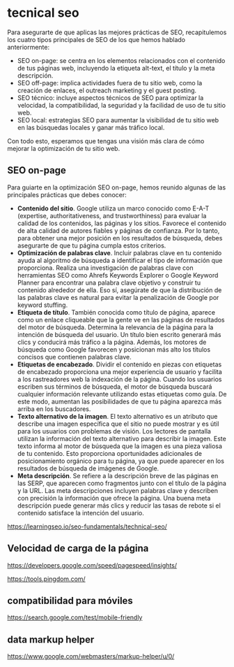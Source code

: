 # tecnical seo

Para asegurarte de que aplicas las mejores prácticas de SEO, recapitulemos los cuatro tipos principales de SEO de los que hemos hablado anteriormente:

 - SEO on-page: se centra en los elementos relacionados con el contenido de tus páginas web, incluyendo la etiqueta alt-text, el título y la meta descripción.
 - SEO off-page: implica actividades fuera de tu sitio web, como la creación de enlaces, el outreach marketing y el guest posting.
 - SEO técnico: incluye aspectos técnicos de SEO para optimizar la velocidad, la compatibilidad, la seguridad y la facilidad de uso de tu sitio web.
 - SEO local: estrategias SEO para aumentar la visibilidad de tu sitio web en las búsquedas locales y ganar más tráfico local.

Con todo esto, esperamos que tengas una visión más clara de cómo mejorar la optimización de tu sitio web.

## SEO on-page

Para guiarte en la optimización SEO on-page, hemos reunido algunas de las principales prácticas que debes conocer:

 - **Contenido del sitio**. Google utiliza un marco conocido como E-A-T (expertise, authoritativeness, and trustworthiness) para evaluar la calidad de los contenidos, las páginas y los sitios. Favorece el contenido de alta calidad de autores fiables y páginas de confianza. Por lo tanto, para obtener una mejor posición en los resultados de búsqueda, debes asegurarte de que tu página cumpla estos criterios.
  - **Optimización de palabras clave**. Incluir palabras clave en tu contenido ayuda al algoritmo de búsqueda a identificar el tipo de información que proporciona. Realiza una investigación de palabras clave con herramientas SEO como Ahrefs Keywords Explorer o Google Keyword Planner para encontrar una palabra clave objetivo y construir tu contenido alrededor de ella. Eso sí, asegúrate de que la distribución de las palabras clave es natural para evitar la penalización de Google por keyword stuffing.
  - **Etiqueta de título**. También conocida como título de página, aparece como un enlace cliqueable que la gente ve en las páginas de resultados del motor de búsqueda. Determina la relevancia de la página para la intención de búsqueda del usuario. Un título bien escrito generará más clics y conducirá más tráfico a la página. Además, los motores de búsqueda como Google favorecen y posicionan más alto los títulos concisos que contienen palabras clave.
  - **Etiquetas de encabezado**. Dividir el contenido en piezas con etiquetas de encabezado proporciona una mejor experiencia de usuario y facilita a los rastreadores web la indexación de la página. Cuando los usuarios escriben sus términos de búsqueda, el motor de búsqueda buscará cualquier información relevante utilizando estas etiquetas como guía. De este modo, aumentan las posibilidades de que tu página aparezca más arriba en los buscadores.
  - **Texto alternativo de la imagen**. El texto alternativo es un atributo que describe una imagen específica que el sitio no puede mostrar y es útil para los usuarios con problemas de visión. Los lectores de pantalla utilizan la información del texto alternativo para describir la imagen. Este texto informa al motor de búsqueda que la imagen es una pieza valiosa de tu contenido. Esto proporciona oportunidades adicionales de posicionamiento orgánico para tu página, ya que puede aparecer en los resultados de búsqueda de imágenes de Google.
  - **Meta descripción**. Se refiere a la descripción breve de las páginas en las SERP, que aparecen como fragmentos junto con el título de la página y la URL. Las meta descripciones incluyen palabras clave y describen con precisión la información que ofrece la página. Una buena meta descripción puede generar más clics y reducir las tasas de rebote si el contenido satisface la intención del usuario.

https://learningseo.io/seo-fundamentals/technical-seo/

## Velocidad de carga de la página

https://developers.google.com/speed/pagespeed/insights/

https://tools.pingdom.com/


## compatibilidad para móviles

https://search.google.com/test/mobile-friendly

## data markup helper

https://www.google.com/webmasters/markup-helper/u/0/


